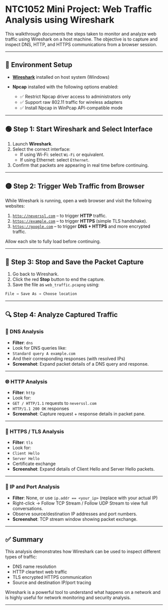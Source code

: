 # NTC1052 Mini Project: Web Traffic Analysis using Wireshark

This walkthrough documents the steps taken to monitor and analyze web traffic using Wireshark on a host machine. The objective is to capture and inspect DNS, HTTP, and HTTPS communications from a browser session.

---

## 🔧 Environment Setup

- **[Wireshark](https://www.wireshark.org/)** installed on host system (Windows)

- **Npcap** installed with the following options enabled:

  - ✅ Restrict Npcap driver access to administrators only
  - ✅ Support raw 802.11 traffic for wireless adapters
  - ✅ Install Npcap in WinPcap API-compatible mode

---

## 🟢 Step 1: Start Wireshark and Select Interface

1. Launch **Wireshark**.
2. Select the correct interface:
   - If using Wi-Fi: select `Wi-Fi` or equivalent.
   - If using Ethernet: select `Ethernet`.
3. Confirm that packets are appearing in real time before continuing.

---

## 🟡 Step 2: Trigger Web Traffic from Browser

While Wireshark is running, open a web browser and visit the following websites:

1. [`http://neverssl.com`](http://neverssl.com) – to trigger **HTTP** traffic.
2. [`https://example.com`](https://example.com) – to trigger **HTTPS** (simple TLS handshake).
3. [`https://google.com`](https://google.com) – to trigger **DNS + HTTPS** and more encrypted traffic.

Allow each site to fully load before continuing.

---

## 🔴 Step 3: Stop and Save the Packet Capture

1. Go back to Wireshark.
2. Click the red **Stop** button to end the capture.
3. Save the file as `web_traffic.pcapng` using:

```bash
File → Save As → Choose location
```


---

## 🔍 Step 4: Analyze Captured Traffic

### 🔎 DNS Analysis

- **Filter**: `dns`
- Look for DNS queries like:
- `Standard query A example.com`
- And their corresponding responses (with resolved IPs)
- **Screenshot**: Expand packet details of a DNS query and response.

---

### 🌐 HTTP Analysis

- **Filter**: `http`
- Look for:
- `GET / HTTP/1.1` requests to `neverssl.com`
- `HTTP/1.1 200 OK` responses
- **Screenshot**: Capture request + response details in packet pane.

---

### 🔐 HTTPS / TLS Analysis

- **Filter**: `tls`
- Look for:
- `Client Hello`
- `Server Hello`
- Certificate exchange
- **Screenshot**: Expand details of Client Hello and Server Hello packets.

---

### 📡 IP and Port Analysis

- **Filter**: None, or use `ip.addr == <your_ip>` (replace with your actual IP)
- Right-click → Follow TCP Stream / Follow UDP Stream to view full conversations.
- Observe source/destination IP addresses and port numbers.
- **Screenshot**: TCP stream window showing packet exchange.

---

## ✅ Summary

This analysis demonstrates how Wireshark can be used to inspect different types of traffic:

- DNS name resolution
- HTTP cleartext web traffic
- TLS encrypted HTTPS communication
- Source and destination IP/port tracing

Wireshark is a powerful tool to understand what happens on a network and is highly useful for network monitoring and security analysis.

---
